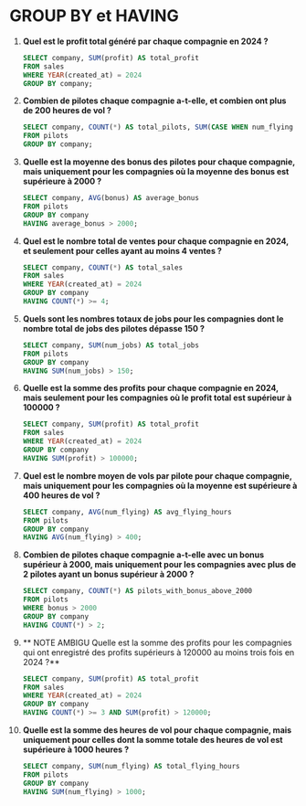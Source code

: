 # GROUP BY et HAVING

1. **Quel est le profit total généré par chaque compagnie en 2024 ?**
   ```sql
   SELECT company, SUM(profit) AS total_profit
   FROM sales
   WHERE YEAR(created_at) = 2024
   GROUP BY company;
   ```

2. **Combien de pilotes chaque compagnie a-t-elle, et combien ont plus de 200 heures de vol ?**
   ```sql
   SELECT company, COUNT(*) AS total_pilots, SUM(CASE WHEN num_flying > 200 THEN 1 ELSE 0 END) AS pilots_above_200_hours
   FROM pilots
   GROUP BY company;
   ```

3. **Quelle est la moyenne des bonus des pilotes pour chaque compagnie, mais uniquement pour les compagnies où la moyenne des bonus est supérieure à 2000 ?**
   ```sql
   SELECT company, AVG(bonus) AS average_bonus
   FROM pilots
   GROUP BY company
   HAVING average_bonus > 2000;
   ```

4. **Quel est le nombre total de ventes pour chaque compagnie en 2024, et seulement pour celles ayant au moins 4 ventes ?**
   ```sql
   SELECT company, COUNT(*) AS total_sales
   FROM sales
   WHERE YEAR(created_at) = 2024
   GROUP BY company
   HAVING COUNT(*) >= 4;
   ```

5. **Quels sont les nombres totaux de jobs pour les compagnies dont le nombre total de jobs des pilotes dépasse 150 ?**
   ```sql
   SELECT company, SUM(num_jobs) AS total_jobs
   FROM pilots
   GROUP BY company
   HAVING SUM(num_jobs) > 150;
   ```

6. **Quelle est la somme des profits pour chaque compagnie en 2024, mais seulement pour les compagnies où le profit total est supérieur à 100000 ?**
   ```sql
   SELECT company, SUM(profit) AS total_profit
   FROM sales
   WHERE YEAR(created_at) = 2024
   GROUP BY company
   HAVING SUM(profit) > 100000;
   ```

7. **Quel est le nombre moyen de vols par pilote pour chaque compagnie, mais uniquement pour les compagnies où la moyenne est supérieure à 400 heures de vol ?**
   ```sql
   SELECT company, AVG(num_flying) AS avg_flying_hours
   FROM pilots
   GROUP BY company
   HAVING AVG(num_flying) > 400;
   ```

8. **Combien de pilotes chaque compagnie a-t-elle avec un bonus supérieur à 2000, mais uniquement pour les compagnies avec plus de 2 pilotes ayant un bonus supérieur à 2000 ?**
   ```sql
   SELECT company, COUNT(*) AS pilots_with_bonus_above_2000
   FROM pilots
   WHERE bonus > 2000
   GROUP BY company
   HAVING COUNT(*) > 2;
   ```

9. ** NOTE AMBIGU Quelle est la somme des profits pour les compagnies qui ont enregistré des profits supérieurs à 120000 au moins trois fois en 2024 ?**
   ```sql
   SELECT company, SUM(profit) AS total_profit
   FROM sales
   WHERE YEAR(created_at) = 2024
   GROUP BY company
   HAVING COUNT(*) >= 3 AND SUM(profit) > 120000;
   ```

10. **Quelle est la somme des heures de vol pour chaque compagnie, mais uniquement pour celles dont la somme totale des heures de vol est supérieure à 1000 heures ?**
    ```sql
    SELECT company, SUM(num_flying) AS total_flying_hours
    FROM pilots
    GROUP BY company
    HAVING SUM(num_flying) > 1000;
    ```
